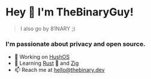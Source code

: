 # Hey 👋 I'm TheBinaryGuy!
> I also go by 81NARY ;)

### I'm passionate about privacy and open source.

- 🔭 Working on [HushOS](https://github.com/HushOS)
- 🌱 Learning [Rust](https://www.rust-lang.org/) 🦀 and [Zig](https://ziglang.org)
- 📫 Reach me at hello@thebinary.dev
